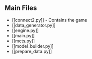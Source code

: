 ## Main Files
- [[connect2.py]] - Contains the game 
- [[data_generator.py]]
- [[engine.py]]
- [[main.py]]
- [[mcts.py]]
- [[model_builder.py]]
- [[prepare_data.py]]